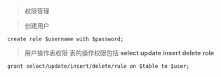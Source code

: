 > 权限管理

> 创建用户

``` shell
create role $username with $password;
```

> 用户操作表权限
表的操作权限包括 **select** **update** **insert** **delete**  **role** 

``` shell
grant select/update/insert/delete/rule on $table to $user;
```